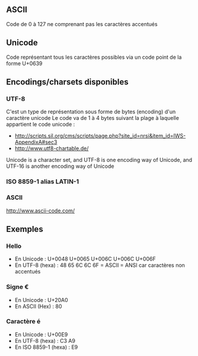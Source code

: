 ## ASCII
Code de 0 à 127 ne comprenant pas les caractères accentués

## Unicode
Code représentant tous les caractères possibles via un code point de la forme U+0639

## Encodings/charsets disponibles

### UTF-8
C'est un type de représentation sous forme de bytes (encoding) d'un caractère unicode
Le code va de 1 à 4 bytes suivant la plage à laquelle appartient le code unicode : 
- http://scripts.sil.org/cms/scripts/page.php?site_id=nrsi&item_id=IWS-AppendixA#sec3
- http://www.utf8-chartable.de/

Unicode is a character set, and UTF-8 is one encoding way of Unicode, and UTF-16 is another encoding way of Unicode

### ISO 8859-1 alias LATIN-1

### ASCII
http://www.ascii-code.com/

## Exemples 

### Hello
- En Unicode : U+0048 U+0065 U+006C U+006C U+006F
- En UTF-8 (hexa) : 48 65 6C 6C 6F = ASCII = ANSI car caractères non accentués

### Signe €
- En Unicode  : U+20A0
- En ASCII (Hex) : 80

### Caractère é
- En Unicode  : U+00E9
- En UTF-8 (hexa) : C3 A9
- En ISO 8859-1 (hexa) : E9
